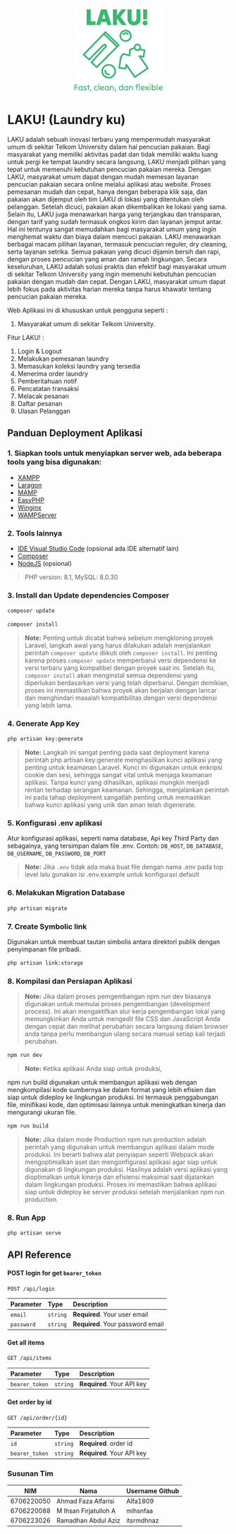 <p align="center"><img src="https://github.com/itsrmdhnaz/Tubes-Laku/blob/main/public/logo.svg" height="200" alt="Laku! Logo"></p>

# LAKU! (Laundry ku)

LAKU adalah sebuah inovasi terbaru yang mempermudah masyarakat umum di sekitar Telkom University dalam hal pencucian pakaian. Bagi masyarakat yang memiliki aktivitas padat dan tidak memiliki waktu luang untuk pergi ke tempat laundry secara langsung, LAKU menjadi pilihan yang tepat untuk memenuhi kebutuhan pencucian pakaian mereka. Dengan LAKU, masyarakat umum dapat dengan mudah memesan layanan pencucian pakaian secara online melalui aplikasi atau website. Proses pemesanan mudah dan cepat, hanya dengan beberapa klik saja, dan pakaian akan dijemput oleh tim LAKU di lokasi yang ditentukan oleh pelanggan. Setelah dicuci, pakaian akan dikembalikan ke lokasi yang sama. Selain itu, LAKU juga menawarkan harga yang terjangkau dan transparan, dengan tarif yang sudah termasuk ongkos kirim dan layanan jemput antar. Hal ini tentunya sangat memudahkan bagi masyarakat umum yang ingin menghemat waktu dan biaya dalam mencuci pakaian. LAKU menawarkan berbagai macam pilihan layanan, termasuk pencucian reguler, dry cleaning, serta layanan setrika. Semua pakaian yang dicuci dijamin bersih dan rapi, dengan proses pencucian yang aman dan ramah lingkungan. Secara keseluruhan, LAKU adalah solusi praktis dan efektif bagi masyarakat umum di sekitar Telkom University yang ingin memenuhi kebutuhan pencucian pakaian dengan mudah dan cepat. Dengan LAKU, masyarakat umum dapat lebih fokus pada aktivitas harian mereka tanpa harus khawatir tentang pencucian pakaian mereka. 

Web Aplikasi ini di khususkan untuk pengguna seperti :
1. Masyarakat umum di sekitar Telkom University.

Fitur LAKU! :
1. Login & Logout
2. Melakukan pemesanan laundry
3. Memasukan koleksi laundry yang tersedia
4. Menerima order laundry
5. Pemberitahuan notif
6. Pencatatan transaksi
7. Melacak pesanan
8. Daftar pesanan
9. Ulasan Pelanggan

## Panduan Deployment Aplikasi

### 1. Siapkan tools untuk menyiapkan server web, ada beberapa tools yang bisa digunakan:
- [XAMPP](https://www.apachefriends.org/)
- [Laragon](https://laragon.org/)
- [MAMP](https://www.mamp.info/en/mamp/windows/)
- [EasyPHP](https://www.easyphp.org/)
- [Winginx](https://winginx.com/en/)
- [WAMPServer](https://sourceforge.net/projects/wampserver/files/)

### 2. Tools lainnya
- [IDE Visual Studio Code](https://code.visualstudio.com/download) (opsional ada IDE alternatif lain)
- [Composer](https://getcomposer.org/download/)
- [NodeJS](https://nodejs.org/en/download/current) (opsional)

> PHP version: 8.1, MySQL: 8.0.30

### 3. Install dan Update dependencies Composer
```bash
composer update
```
```bash
composer install
```
> **Note:** Penting untuk dicatat bahwa sebelum mengkloning proyek Laravel, langkah awal yang harus dilakukan adalah menjalankan perintah `composer update` diikuti oleh `composer install`. Ini penting karena proses `composer update` memperbarui versi dependensi ke versi terbaru yang kompatibel dengan proyek saat ini. Setelah itu, `composer install` akan menginstal semua dependensi yang diperlukan berdasarkan versi yang telah diperbarui. Dengan demikian, proses ini memastikan bahwa proyek akan berjalan dengan lancar dan menghindari masalah kompatibilitas dengan versi dependensi yang lebih lama.

### 4. Generate App Key
```bash
php artisan key:generate
```
> **Note:** 
Langkah ini sangat penting pada saat deployment karena perintah php artisan key:generate menghasilkan kunci aplikasi yang penting untuk keamanan Laravel. Kunci ini digunakan untuk enkripsi cookie dan sesi, sehingga sangat vital untuk menjaga keamanan aplikasi. Tanpa kunci yang dihasilkan, aplikasi mungkin menjadi rentan terhadap serangan keamanan. Sehingga, menjalankan perintah ini pada tahap deployment sangatlah penting untuk memastikan bahwa kunci aplikasi yang unik dan aman telah digenerate.

### 5. Konfigurasi .env aplikasi 
Atur konfigurasi aplikasi, seperti nama database, Api key Third Party dan sebagainya, yang tersimpan dalam file .env.
Contoh:  `DB_HOST`, `DB_DATABASE`, `DB_USERNAME`, `DB_PASSWORD`, `DB_PORT`
> **Note:** Jika `.env` tidak ada maka buat file dengan nama .env pada top level lalu gunakan isi .env.example untuk konfigurasi default

### 6. Melakukan Migration Database
```bash
php artisan migrate 
```

### 7. Create Symbolic link

Digunakan untuk membuat tautan simbolis antara direktori publik dengan penyimpanan file pribadi.

```bash
php artisan link:storage
```

### 8. Kompilasi dan Persiapan Aplikasi 

> **Note:** Jika dalam proses pemgembangan
npm run dev biasanya digunakan untuk memulai proses pengembangan (development process). Ini akan mengaktifkan alur kerja pengembangan lokal yang memungkinkan Anda untuk mengedit file CSS dan JavaScript Anda dengan cepat dan melihat perubahan secara langsung dalam browser anda tanpa perlu membangun ulang secara manual setiap kali terjadi perubahan.
```bash
npm run dev
```

>**Note:** Ketika aplikasi Anda siap untuk produksi,

npm run build digunakan untuk membangun aplikasi web dengan mengkompilasi kode sumbernya ke dalam format yang lebih efisien dan siap untuk dideploy ke lingkungan produksi. Ini termasuk penggabungan file, minifikasi kode, dan optimisasi lainnya untuk meningkatkan kinerja dan mengurangi ukuran file.

```bash
npm run build
```

>**Note:** Jika dalam mode Production
npm run production adalah perintah yang digunakan untuk membangun aplikasi dalam mode produksi. Ini berarti bahwa alat penyiapan seperti Webpack akan mengoptimalkan aset dan mengonfigurasi aplikasi agar siap untuk digunakan di lingkungan produksi. Hasilnya adalah versi aplikasi yang dioptimalkan untuk kinerja dan efisiensi maksimal saat dijalankan dalam lingkungan produksi. Proses ini memastikan bahwa aplikasi siap untuk dideploy ke server produksi setelah menjalankan npm run production.

### 8. Run App

```bash
php artisan serve
```

## API Reference

#### POST login for get `bearer_token`

```bash
POST /api/login
```

| Parameter      | Type     | Description                |
| :------------- | :------- | :------------------------- |
| `email` | `string` | **Required**. Your user email |
| `password` | `string` | **Required**. Your password email |

#### Get all items

```bash
GET /api/items
```

| Parameter      | Type     | Description                |
| :------------- | :------- | :------------------------- |
| `bearer_token` | `string` | **Required**. Your API key |

#### Get order by id

```bash
GET /api/order/{id}
```

| Parameter      | Type     | Description                |
| :------------- | :------- | :------------------------- |
| `id` | `string` | **Required**. order id|
| `bearer_token` | `string` | **Required**. Your API key |



### Susunan Tim

NIM        | Nama                  | Username Github
-----------|-----------------------| ---------------
6706220050 | Ahmad Faza Alfarisi   | Alfa1809
6706220088 | M Ihsan Firjatulloh A | mihsnfaa
6706223026 | Ramadhan Abdul Aziz   | itsrmdhnaz
